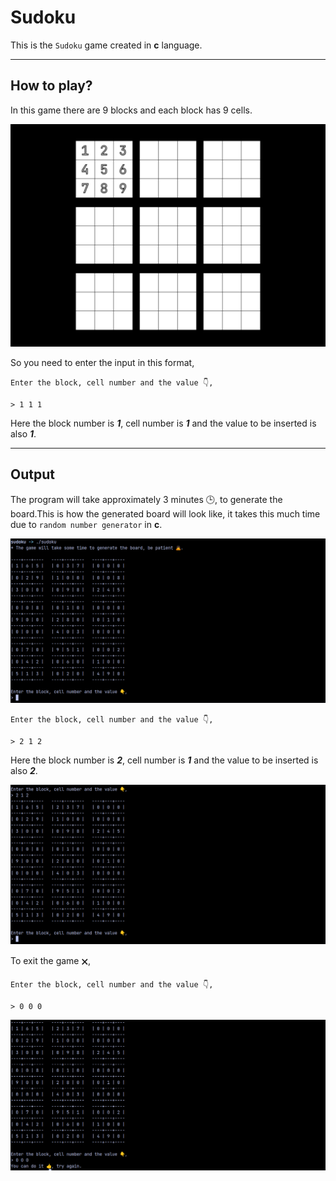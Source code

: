 # Sudoku

This is the `Sudoku` game created in **c** language.

---

## How to play?

In this game there are 9 blocks and each block has 9 cells.

![Game board](images/gameBoard.png)

So you need to enter the input in this format,

`Enter the block, cell number and the value 👇,`

`> 1 1 1`

Here the block number is **_1_**, cell number is **_1_** and the value to be inserted is also **_1_**.

---

## Output

The program will take approximately 3 minutes 🕒, to generate the board.This is how the generated board will look like, it takes this much time due to `random number generator` in **c**.

![Generated game board](images/generatedBoard.png)

`Enter the block, cell number and the value 👇,`

`> 2 1 2`

Here the block number is **_2_**, cell number is **_1_** and the value to be inserted is also **_2_**.

![Game play](images/gamePlay.png)

To exit the game 🗙,

`Enter the block, cell number and the value 👇,`

`> 0 0 0`

![Exit game](images/exitGame.png)

